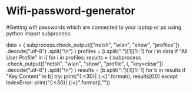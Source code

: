 # Wifi-password-generator
#Getting wifi passwords which are connected to your laptop or pc using python
import subprocess

data = (
    subprocess.check_output(["netsh", "wlan", "show", "profiles"])
    .decode("utf-8")
    .split("\n")
)
profiles = [i.split(":")[1][1:-1] for i in data if "All User Profile" in i]
for i in profiles:
    results = (
        subprocess
        .check_output(["netsh", "wlan", "show", "profile", i, "key=clear"])
        .decode("utf-8")
        .split("\n")
    )
    results = [b.split(":")[1][1:-1] for b in results if "Key Content" in b]
    try:
        print("{:<30}|  {:<}".format(i, results[0]))
    except IndexError:
        print("{:<30}|  {:<}".format(i,""))
